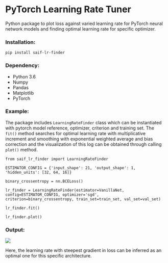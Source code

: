# PyTorch Learning Rate Tuner

Python package to plot loss against varied learning rate for PyTorch neural network models and finding optimal learning rate for specific optimizer.

### Installation:

    pip install saif-lr-finder

### Dependency:

* Python 3.6
* Numpy
* Pandas
* Matplotlib
* PyTorch

### Example:

The package includes `LearningRateFinder` class which can be instantiated with pytorch model reference, optimizer, criterion and training set. The `fit()` method searches for optimal learning rate with multiplicative increment and smoothing with exponential weighted average and bias correction and the visualization of this log can be obtained through calling `plot()` method. 

    from saif_lr_finder import LearningRateFinder

    ESTIMATOR_CONFIG = {'input_shape': 21, 'output_shape': 1, 'hidden_units': [32, 64, 16]}

    binary_crossentropy = nn.BCELoss()

    lr_finder = LearningRateFinder(estimator=VanillaNet, config=ESTIMATOR_CONFIG, optimizer='sgd', criterion=binary_crossentropy, train_set=train_set, val_set=val_set)

    lr_finder.fit()

    lr_finder.plot()

### Output:

<img src='loss_vs_lr.png'> <br>

Here, the learning rate with steepest gradient in loss can be inferred as an optimal one for this specific architecture.